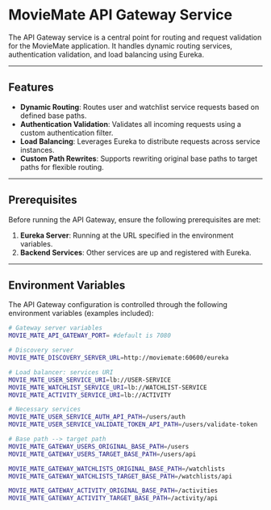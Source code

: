 # MovieMate API Gateway Service

The API Gateway service is a central point for routing and request validation for the MovieMate application.
It handles dynamic routing services, authentication validation, and load balancing using Eureka.

---

## Features

- **Dynamic Routing**: Routes user and watchlist service requests based on defined base paths.
- **Authentication Validation**: Validates all incoming requests using a custom authentication filter.
- **Load Balancing**: Leverages Eureka to distribute requests across service instances.
- **Custom Path Rewrites**: Supports rewriting original base paths to target paths for flexible routing.

---

## Prerequisites

Before running the API Gateway, ensure the following prerequisites are met:

1. **Eureka Server**: Running at the URL specified in the environment variables.
2. **Backend Services**: Other services are up and registered with Eureka.

---

## Environment Variables

The API Gateway configuration is controlled through the following environment variables (examples included):

```bash
# Gateway server variables
MOVIE_MATE_API_GATEWAY_PORT= #default is 7080

# Discovery server
MOVIE_MATE_DISCOVERY_SERVER_URL=http://moviemate:60600/eureka

# Load balancer: services URI
MOVIE_MATE_USER_SERVICE_URI=lb://USER-SERVICE
MOVIE_MATE_WATCHLIST_SERVICE_URI=lb://WATCHLIST-SERVICE
MOVIE_MATE_ACTIVITY_SERVICE_URI=lb://ACTIVITY

# Necessary services
MOVIE_MATE_USER_SERVICE_AUTH_API_PATH=/users/auth
MOVIE_MATE_USER_SERVICE_VALIDATE_TOKEN_API_PATH=/users/validate-token

# Base path --> target path
MOVIE_MATE_GATEWAY_USERS_ORIGINAL_BASE_PATH=/users
MOVIE_MATE_GATEWAY_USERS_TARGET_BASE_PATH=/users/api

MOVIE_MATE_GATEWAY_WATCHLISTS_ORIGINAL_BASE_PATH=/watchlists
MOVIE_MATE_GATEWAY_WATCHLISTS_TARGET_BASE_PATH=/watchlists/api

MOVIE_MATE_GATEWAY_ACTIVITY_ORIGINAL_BASE_PATH=/activities
MOVIE_MATE_GATEWAY_ACTIVITY_TARGET_BASE_PATH=/activity/api
```

